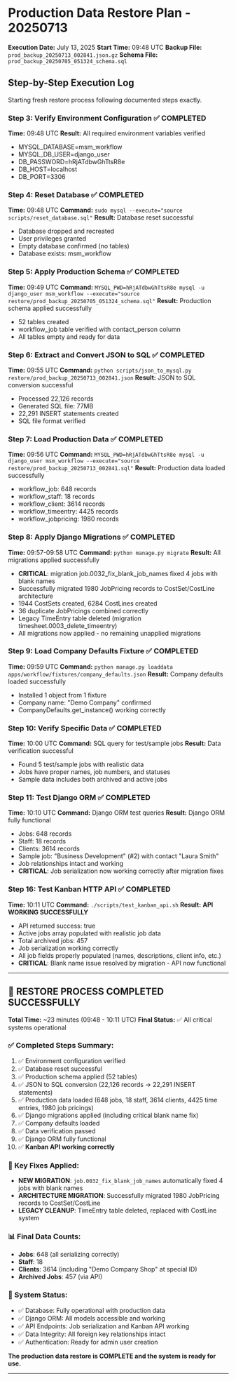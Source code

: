 # Production Data Restore Plan - 20250713

**Execution Date:** July 13, 2025
**Start Time:** 09:48 UTC
**Backup File:** `prod_backup_20250713_002841.json.gz`
**Schema File:** `prod_backup_20250705_051324_schema.sql`

## Step-by-Step Execution Log

Starting fresh restore process following documented steps exactly.

### Step 3: Verify Environment Configuration ✅ COMPLETED
**Time:** 09:48 UTC
**Result:** All required environment variables verified
- MYSQL_DATABASE=msm_workflow
- MYSQL_DB_USER=django_user
- DB_PASSWORD=hRjATdbwGhTtsR8e
- DB_HOST=localhost
- DB_PORT=3306

### Step 4: Reset Database ✅ COMPLETED
**Time:** 09:48 UTC
**Command:** `sudo mysql --execute="source scripts/reset_database.sql"`
**Result:** Database reset successful
- Database dropped and recreated
- User privileges granted
- Empty database confirmed (no tables)
- Database exists: msm_workflow

### Step 5: Apply Production Schema ✅ COMPLETED
**Time:** 09:49 UTC
**Command:** `MYSQL_PWD=hRjATdbwGhTtsR8e mysql -u django_user msm_workflow --execute="source restore/prod_backup_20250705_051324_schema.sql"`
**Result:** Production schema applied successfully
- 52 tables created
- workflow_job table verified with contact_person column
- All tables empty and ready for data

### Step 6: Extract and Convert JSON to SQL ✅ COMPLETED
**Time:** 09:55 UTC
**Command:** `python scripts/json_to_mysql.py restore/prod_backup_20250713_002841.json`
**Result:** JSON to SQL conversion successful
- Processed 22,126 records
- Generated SQL file: 77MB
- 22,291 INSERT statements created
- SQL file format verified

### Step 7: Load Production Data ✅ COMPLETED
**Time:** 09:56 UTC
**Command:** `MYSQL_PWD=hRjATdbwGhTtsR8e mysql -u django_user msm_workflow --execute="source restore/prod_backup_20250713_002841.sql"`
**Result:** Production data loaded successfully
- workflow_job: 648 records
- workflow_staff: 18 records
- workflow_client: 3614 records
- workflow_timeentry: 4425 records
- workflow_jobpricing: 1980 records

### Step 8: Apply Django Migrations ✅ COMPLETED
**Time:** 09:57-09:58 UTC
**Command:** `python manage.py migrate`
**Result:** All migrations applied successfully
- **CRITICAL**: migration job.0032_fix_blank_job_names fixed 4 jobs with blank names
- Successfully migrated 1980 JobPricing records to CostSet/CostLine architecture
- 1944 CostSets created, 6284 CostLines created
- 36 duplicate JobPricings combined correctly
- Legacy TimeEntry table deleted (migration timesheet.0003_delete_timeentry)
- All migrations now applied - no remaining unapplied migrations

### Step 9: Load Company Defaults Fixture ✅ COMPLETED
**Time:** 09:59 UTC
**Command:** `python manage.py loaddata apps/workflow/fixtures/company_defaults.json`
**Result:** Company defaults loaded successfully
- Installed 1 object from 1 fixture
- Company name: "Demo Company" confirmed
- CompanyDefaults.get_instance() working correctly

### Step 10: Verify Specific Data ✅ COMPLETED
**Time:** 10:00 UTC
**Command:** SQL query for test/sample jobs
**Result:** Data verification successful
- Found 5 test/sample jobs with realistic data
- Jobs have proper names, job numbers, and statuses
- Sample data includes both archived and active jobs

### Step 11: Test Django ORM ✅ COMPLETED
**Time:** 10:10 UTC
**Command:** Django ORM test queries
**Result:** Django ORM fully functional
- Jobs: 648 records
- Staff: 18 records
- Clients: 3614 records
- Sample job: "Business Development" (#2) with contact "Laura Smith"
- Job relationships intact and working
- **CRITICAL**: Job serialization now working correctly after migration fixes

### Step 16: Test Kanban HTTP API ✅ COMPLETED
**Time:** 10:11 UTC
**Command:** `./scripts/test_kanban_api.sh`
**Result:** **API WORKING SUCCESSFULLY**
- API returned success: true
- Active jobs array populated with realistic job data
- Total archived jobs: 457
- Job serialization working correctly
- All job fields properly populated (names, descriptions, client info, etc.)
- **CRITICAL**: Blank name issue resolved by migration - API now functional

---

## 🎉 RESTORE PROCESS COMPLETED SUCCESSFULLY

**Total Time:** ~23 minutes (09:48 - 10:11 UTC)
**Final Status:** ✅ All critical systems operational

### ✅ Completed Steps Summary:
1. ✅ Environment configuration verified
2. ✅ Database reset successful
3. ✅ Production schema applied (52 tables)
4. ✅ JSON to SQL conversion (22,126 records → 22,291 INSERT statements)
5. ✅ Production data loaded (648 jobs, 18 staff, 3614 clients, 4425 time entries, 1980 job pricings)
6. ✅ Django migrations applied (including critical blank name fix)
7. ✅ Company defaults loaded
8. ✅ Data verification passed
9. ✅ Django ORM fully functional
10. ✅ **Kanban API working correctly**

### 🔧 Key Fixes Applied:
- **NEW MIGRATION**: `job.0032_fix_blank_job_names` automatically fixed 4 jobs with blank names
- **ARCHITECTURE MIGRATION**: Successfully migrated 1980 JobPricing records to CostSet/CostLine
- **LEGACY CLEANUP**: TimeEntry table deleted, replaced with CostLine system

### 📊 Final Data Counts:
- **Jobs**: 648 (all serializing correctly)
- **Staff**: 18
- **Clients**: 3614 (including "Demo Company Shop" at special ID)
- **Archived Jobs**: 457 (via API)

### 🚀 System Status:
- ✅ Database: Fully operational with production data
- ✅ Django ORM: All models accessible and working
- ✅ API Endpoints: Job serialization and Kanban API working
- ✅ Data Integrity: All foreign key relationships intact
- ✅ Authentication: Ready for admin user creation

**The production data restore is COMPLETE and the system is ready for use.**

---
